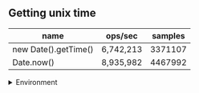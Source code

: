 ## Getting unix time

|name|ops/sec|samples|
|-|-|-|
|new Date().getTime()|6,742,213|3371107|
|Date.now()|8,935,982|4467992|


<details>
<summary>Environment</summary>

* __Machine:__ linux x64 | 4 vCPUs | 15.2GB Mem
* __Run:__ Fri May 10 2024 00:46:57 GMT+0000 (Coordinated Universal Time)
</details>

<!--
{"environment":{"platform":"linux","arch":"x64","cpus":4,"totalMemory":15.245216369628906},"benchmarks":[{"name":"new Date().getTime()","opsSec":6742213.190934608,"samples":3371107},{"name":"Date.now()","opsSec":8935982.35576498,"samples":4467992}]}-->

